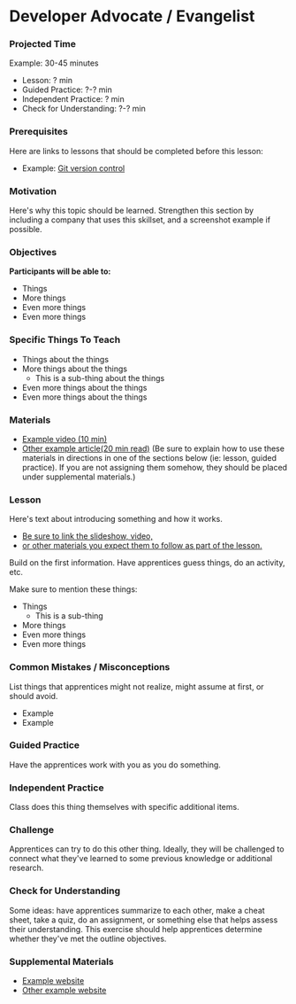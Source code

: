 # Developer Advocate / Evangelist

### Projected Time

Example: 30-45 minutes
- Lesson: ? min
- Guided Practice: ?-? min
- Independent Practice: ? min
- Check for Understanding: ?-? min

### Prerequisites

Here are links to lessons that should be completed before this lesson:

- Example: [Git version control](version-control/git-version-control/git-version-control.md)

### Motivation

Here's why this topic should be learned. Strengthen this section by including a company that uses this skillset, and a screenshot example if possible.

### Objectives

**Participants will be able to:**

- Things
- More things
- Even more things
- Even more things

### Specific Things To Teach

- Things about the things
- More things about the things
	- This is a sub-thing about the things
- Even more things about the things
- Even more things about the things

### Materials

- [Example video (10 min)](https://example.com)
- [Other example article(20 min read)](https://otherexample.com)
(Be sure to explain how to use these materials in directions in one of the sections below (ie: lesson, guided practice).  If you are not assigning them somehow, they should be placed under supplemental materials.) 

### Lesson

Here's text about introducing something and how it works.

- [Be sure to link the slideshow, video,](google.com)
- [or other materials you expect them to follow as part of the lesson.](google.com)

Build on the first information. Have apprentices guess things, do an activity, etc.

Make sure to mention these things:

- Things
	- This is a sub-thing
- More things
- Even more things
- Even more things


### Common Mistakes / Misconceptions

List things that apprentices might not realize, might assume at first, or should avoid.

- Example
- Example


### Guided Practice

Have the apprentices work with you as you do something.


### Independent Practice

Class does this thing themselves with specific additional items.


### Challenge

Apprentices can try to do this other thing. Ideally, they will be challenged to connect what they've learned to some previous knowledge or additional research.


### Check for Understanding

Some ideas: have apprentices summarize to each other, make a cheat sheet, take a quiz, do an assignment, or something else that helps assess their understanding. This exercise should help apprentices determine whether they've met the outline objectives.

### Supplemental Materials
- [Example website](https://example.com)
- [Other example website](https://otherexample.com)
